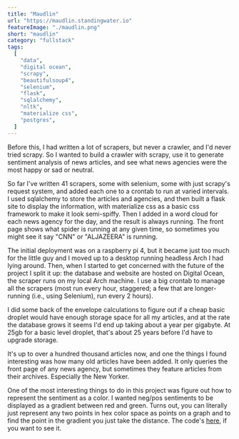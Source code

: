 ```yaml
---
title: "Maudlin"
url: "https://maudlin.standingwater.io"
featureImage: "./maudlin.png"
short: "maudlin"
category: "fullstack"
tags:
  [
    "data",
    "digital ocean",
    "scrapy",
    "beautifulsoup4",
    "selenium",
    "flask",
    "sqlalchemy",
    "nltk",
    "materialize css",
    "postgres",
  ]
---
```


Before this, I had written a lot of scrapers, but never a crawler, and I'd
never tried scrapy. So I wanted to build a crawler with scrapy, use it to
generate sentiment analysis of news articles, and see what news agencies were
the most happy or sad or neutral.

So far I've written 41 scrapers, some with selenium, some with just scrapy's
request system, and added each one to a crontab to run at varied intervals. I
used sqlalchemy to store the articles and agencies, and then built a flask site
to display the information, with materialize css as a basic css framework to
make it look semi-spiffy. Then I added in a word cloud for each news agency for
the day, and the result is always running. The front page shows what spider is
running at any given time, so sometimes you might see it say "CNN" or
"ALJAZEERA" is running.

The initial deployment was on a raspberry pi 4, but it became just too much for
the little guy and I moved up to a desktop running headless Arch I had lying
around. Then, when I started to get concerned with the future of the project I
split it up: the database and website are hosted on Digital Ocean, the scraper
runs on my local Arch machine. I use a big crontab to manage all the scrapers
(most run every hour, staggered; a few that are longer-running (i.e., using
Selenium), run every 2 hours).

I did some back of the envelope calculations to figure out if a cheap basic
droplet would have enough storage space for all my articles, and at the rate the
database grows it seems I'd end up taking about a year per gigabyte. At 25gb for
a basic level droplet, that's about 25 years before I'd have to upgrade storage.

It's up to over a hundred thousand articles now, and one the things I found
interesting was how many old articles have been added. It only queries the front
page of any news agency, but sometimes they feature articles from their
archives. Especially the New Yorker.

One of the most interesting things to do in this project was figure out how to
represent the sentiment as a color. I wanted neg/pos sentiments to be displayed
as a gradient between red and green. Turns out, you can literally just represent
any two points in hex color space as points on a graph and to find the point in
the gradient you just take the distance. The code's [here][0], if you want to
see it.

[0]:
  https://github.com/mas-4/maudlin/blob/51ee8c60aa8e4ab5328d981cbd45ec670451d32b/newscrawler/utils.py#L11-L18
